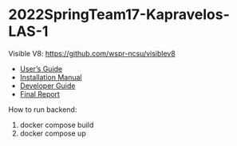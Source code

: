 # 2022SpringTeam17-Kapravelos-LAS-1

Visible V8: https://github.com/wspr-ncsu/visiblev8

- [User’s Guide](wiki/user_guide)
- [Installation Manual](wiki/installation_manual)
- [Developer Guide](wiki/dev_guide)
- [Final Report](wiki/report)

How to run backend:
1. docker compose build
2. docker compose up

